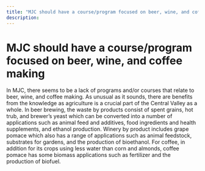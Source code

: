 ```yaml
---
title: "MJC should have a course/program focused on beer, wine, and coffee making"
description: ‎
---
```


# MJC should have a course/program focused on beer, wine, and coffee making

In MJC, there seems to be a lack of programs and/or courses that relate to beer, wine, and coffee making. As unusual as it sounds, there are benefits from the knowledge as agriculture is a crucial part of the Central Valley as a whole. In beer brewing, the waste by products consist of spent grains, hot trub, and brewer’s yeast which can be converted into a number of applications such as animal feed and additives, food ingredients and health supplements, and ethanol production. Winery by product includes grape pomace which also has a range of applications such as animal feedstock, substrates for gardens, and the production of bioethanol. For coffee, in addition for its crops using less water than corn and almonds, coffee pomace has some biomass applications such as fertilizer and the production of biofuel.
